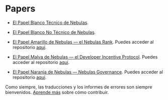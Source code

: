 # Papers

* [El Papel Blanco Técnico de Nebulas](https://nebulas.io/docs/NebulasTechnicalWhitepaperEs.pdf).

* [El Papel Blanco No Técnico de Nebulas](https://nebulas.io/docs/NebulasWhitepaperEs.pdf).

* [El Papel Amarillo de Nebulas — el Nebulas Rank](https://nebulas.io/docs/NebulasYellowPaperEs.pdf). Puedes acceder al repositorio [aquí](https://github.com/nebulasio/nr-report).

* [El Papel Malva de Nebulas — el Developer Incentive Protocol](https://nebulas.io/docs/NebulasMauvePaperEs.pdf). Puedes acceder al repositorio [aquí](https://github.com/nebulasio/dip-report).

* [El Papel Naranja de Nebulas — Nebulas Governance](https://nebulas.io/docs/NebulasOrangepaper.pdf). Puedes acceder al repositorio [aquí](https://github.com/nebulasio/governance-paper).

Como siempre, las traducciones y los informes de errores son siempre bienvenidos. [Aprende más](../../how-to-contribute.html) sobre cómo contribuir.
